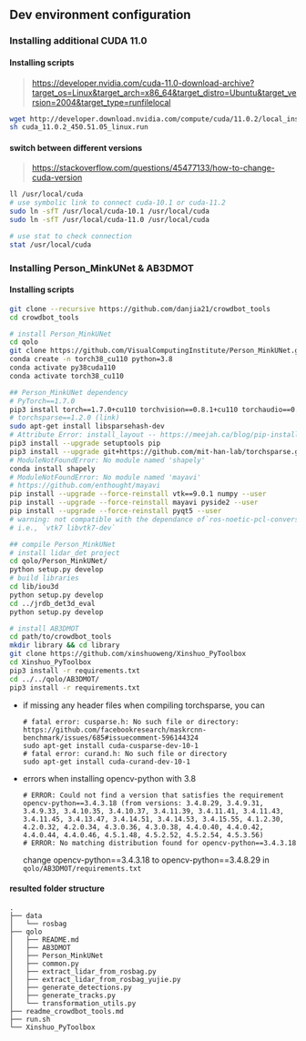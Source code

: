 ## Dev environment configuration

### Installing additional CUDA 11.0

#### Installing scripts

> https://developer.nvidia.com/cuda-11.0-download-archive?target_os=Linux&target_arch=x86_64&target_distro=Ubuntu&target_version=2004&target_type=runfilelocal

```sh
wget http://developer.download.nvidia.com/compute/cuda/11.0.2/local_installers/cuda_11.0.2_450.51.05_linux.runsudo
sh cuda_11.0.2_450.51.05_linux.run
```

#### switch between different versions

> https://stackoverflow.com/questions/45477133/how-to-change-cuda-version

```sh
ll /usr/local/cuda
# use symbolic link to connect cuda-10.1 or cuda-11.2
sudo ln -sfT /usr/local/cuda-10.1 /usr/local/cuda
sudo ln -sfT /usr/local/cuda-11.0 /usr/local/cuda

# use stat to check connection
stat /usr/local/cuda
```

### Installing Person_MinkUNet & AB3DMOT

#### Installing scripts

```sh
git clone --recursive https://github.com/danjia21/crowdbot_tools
cd crowdbot_tools

# install Person_MinkUNet
cd qolo
git clone https://github.com/VisualComputingInstitute/Person_MinkUNet.git
conda create -n torch38_cu110 python=3.8
conda activate py38cuda110
conda activate torch38_cu110

## Person_MinkUNet dependency
# PyTorch==1.7.0
pip3 install torch==1.7.0+cu110 torchvision==0.8.1+cu110 torchaudio==0.7.0 -f https://download.pytorch.org/whl/torch_stable.html
# torchsparse==1.2.0 (link)
sudo apt-get install libsparsehash-dev
# Attribute Error: install_layout -- https://meejah.ca/blog/pip-install-layout
pip3 install --upgrade setuptools pip
pip3 install --upgrade git+https://github.com/mit-han-lab/torchsparse.git@v1.2.0
# ModuleNotFoundError: No module named 'shapely'
conda install shapely
# ModuleNotFoundError: No module named 'mayavi'
# https://github.com/enthought/mayavi
pip install --upgrade --force-reinstall vtk==9.0.1 numpy --user
pip install --upgrade --force-reinstall mayavi pyside2 --user
pip install --upgrade --force-reinstall pyqt5 --user
# warning: not compatible with the dependance of`ros-noetic-pcl-conversions libpcl-dev`
# i.e., `vtk7 libvtk7-dev`

## compile Person_MinkUNet
# install lidar_det project
cd qolo/Person_MinkUNet/
python setup.py develop
# build libraries
cd lib/iou3d
python setup.py develop
cd ../jrdb_det3d_eval
python setup.py develop

# install AB3DMOT
cd path/to/crowdbot_tools
mkdir library && cd library
git clone https://github.com/xinshuoweng/Xinshuo_PyToolbox
cd Xinshuo_PyToolbox
pip3 install -r requirements.txt
cd ../../qolo/AB3DMOT/
pip3 install -r requirements.txt
```

- if missing any header files when compiling torchsparse, you can

  ```
  # fatal error: cusparse.h: No such file or directory: https://github.com/facebookresearch/maskrcnn-benchmark/issues/685#issuecomment-596144324
  sudo apt-get install cuda-cusparse-dev-10-1
  # fatal error: curand.h: No such file or directory
  sudo apt-get install cuda-curand-dev-10-1
  ```

- errors when installing opencv-python with 3.8

  ```
  # ERROR: Could not find a version that satisfies the requirement opencv-python==3.4.3.18 (from versions: 3.4.8.29, 3.4.9.31, 3.4.9.33, 3.4.10.35, 3.4.10.37, 3.4.11.39, 3.4.11.41, 3.4.11.43, 3.4.11.45, 3.4.13.47, 3.4.14.51, 3.4.14.53, 3.4.15.55, 4.1.2.30, 4.2.0.32, 4.2.0.34, 4.3.0.36, 4.3.0.38, 4.4.0.40, 4.4.0.42, 4.4.0.44, 4.4.0.46, 4.5.1.48, 4.5.2.52, 4.5.2.54, 4.5.3.56)
  # ERROR: No matching distribution found for opencv-python==3.4.3.18
  ```

  change opencv-python==3.4.3.18 to opencv-python==3.4.8.29 in `qolo/AB3DMOT/requirements.txt`

#### resulted folder structure

```
.
├── data
│   └── rosbag
├── qolo
│   ├── README.md
│   ├── AB3DMOT
│   ├── Person_MinkUNet
│   ├── common.py
│   ├── extract_lidar_from_rosbag.py
│   ├── extract_lidar_from_rosbag_yujie.py
│   ├── generate_detections.py
│   ├── generate_tracks.py
│   └── transformation_utils.py
├── readme_crowdbot_tools.md
├── run.sh
└── Xinshuo_PyToolbox
```

## 